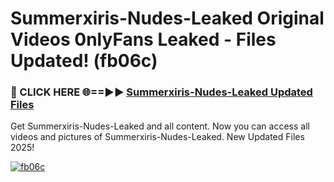 # Summerxiris-Nudes-Leaked Original Videos 0nlyFans Leaked - Files Updated! (fb06c)

<h3>🔴 CLICK HERE 🌐==►► <a href="https://tinyurl.com/4mcuefdz" rel="nofollow">Summerxiris-Nudes-Leaked Updated Files</a></h3>

Get Summerxiris-Nudes-Leaked and all content. Now you can access all videos and pictures of Summerxiris-Nudes-Leaked. New Updated Files 2025!

[![fb06c](https://i.imgur.com/StAQSOY.gif)](https://tinyurl.com/4mcuefdz)
